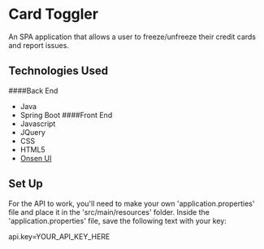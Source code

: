 # Card Toggler

An SPA application that allows a user to freeze/unfreeze their credit cards and report issues.  

## Technologies Used
####Back End
* Java
* Spring Boot
####Front End
* Javascript
* JQuery
* CSS
* HTML5
* [Onsen UI](https://onsen.io/)

## Set Up

For the API to work, you'll need to make your own 'application.properties' file 
and place it in the 'src/main/resources' folder.  Inside the 'application.properties'
file, save the following text with your key:

api.key=YOUR_API_KEY_HERE

